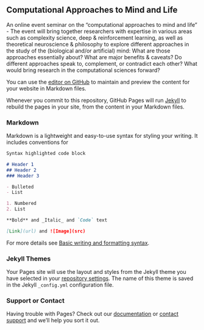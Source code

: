 ## Computational Approaches to Mind and Life

An online event seminar on the “computational approaches to mind and life” - The event will bring together researchers with expertise in various areas such as complexity science, deep & reinforcement learning, as well as theoretical neuroscience & philosophy to explore different approaches in the study of the (biological and/or artificial) mind: What are those approaches essentially about? What are major benefits & caveats? Do different approaches speak to, complement, or contradict each other? What would bring research in the computational sciences forward?


You can use the [editor on GitHub](https://github.com/miguelo93/computational-approaches-to-mind/edit/gh-pages/index.md) to maintain and preview the content for your website in Markdown files.

Whenever you commit to this repository, GitHub Pages will run [Jekyll](https://jekyllrb.com/) to rebuild the pages in your site, from the content in your Markdown files.

### Markdown

Markdown is a lightweight and easy-to-use syntax for styling your writing. It includes conventions for

```markdown
Syntax highlighted code block

# Header 1
## Header 2
### Header 3

- Bulleted
- List

1. Numbered
2. List

**Bold** and _Italic_ and `Code` text

[Link](url) and ![Image](src)
```

For more details see [Basic writing and formatting syntax](https://docs.github.com/en/github/writing-on-github/getting-started-with-writing-and-formatting-on-github/basic-writing-and-formatting-syntax).

### Jekyll Themes

Your Pages site will use the layout and styles from the Jekyll theme you have selected in your [repository settings](https://github.com/miguelo93/computational-approaches-to-mind/settings/pages). The name of this theme is saved in the Jekyll `_config.yml` configuration file.

### Support or Contact

Having trouble with Pages? Check out our [documentation](https://docs.github.com/categories/github-pages-basics/) or [contact support](https://support.github.com/contact) and we’ll help you sort it out.
